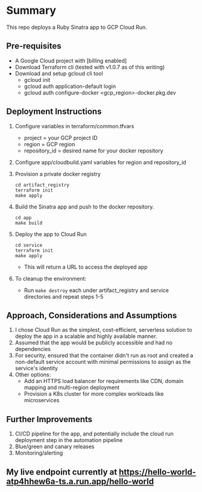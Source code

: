 # Summary
This repo deploys a Ruby Sinatra app to GCP Cloud Run. 

## Pre-requisites
+ A Google Cloud project with [billing enabled]
+ Download Terraform cli (tested with v1.0.7 as of this writing)
+ Download and setup gcloud cli tool
  - gcloud init
  - gcloud auth application-default login
  - gcloud auth configure-docker <gcp_region>-docker.pkg.dev

## Deployment Instructions
1. Configure variables in terraform/common.tfvars
   - project = your GCP project ID
   - region = GCP region
   - repository_id = desired name for your docker repository

2. Configure app/cloudbuild.yaml variables for region and repository_id

3. Provision a private docker registry
   ```
   cd artifact_registry
   terraform init
   make apply
   ```

4. Build the Sinatra app and push to the docker repository. 
   ```
   cd app
   make build
   ```

5. Deploy the app to Cloud Run
   ```
   cd service
   terraform init
   make apply
   ```
   + This will return a URL to access the deployed app

6. To cleanup the environment:
   + Run `make destroy` each under artifact_registry and service directories and repeat steps 1-5

## Approach, Considerations and Assumptions
1. I chose Cloud Run as the simplest, cost-efficient, serverless solution to deploy the app in a scalable and highly available manner.
2. Assumed that the app would be publicly accessible and had no dependencies
3. For security, ensured that the container didn't run as root and created a non-default service account with minimal permissions to assign as the service's identity
4. Other options:
   - Add an HTTPS load balancer for requirements like CDN, domain mapping and multi-region deployment
   - Provision a K8s cluster for more complex workloads like microservices

## Further Improvements
1. CI/CD pipeline for the app, and potentially include the cloud run deployment step in the automation pipeline
2. Blue/green and canary releases
3. Monitoring/alerting 

## My live endpoint currently at https://hello-world-atp4hhew6a-ts.a.run.app/hello-world
